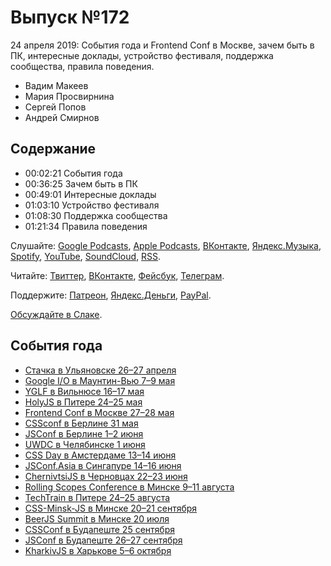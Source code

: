 # Выпуск №172

24 апреля 2019: События года и Frontend Conf в Москве, зачем быть в ПК, интересные доклады, устройство фестиваля, поддержка сообщества, правила поведения.

- Вадим Макеев
- Мария Просвирнина
- Сергей Попов
- Андрей Смирнов

## Содержание

- 00:02:21 События года
- 00:36:25 Зачем быть в ПК
- 00:49:01 Интересные доклады
- 01:03:10 Устройство фестиваля
- 01:08:30 Поддержка сообщества
- 01:21:34 Правила поведения

Слушайте: [Google Podcasts](https://podcasts.google.com/?feed=aHR0cHM6Ly93ZWItc3RhbmRhcmRzLnJ1L3BvZGNhc3QvZmVlZC8), [Apple Podcasts](https://itunes.apple.com/podcast/id1080500016), [ВКонтакте](https://vk.com/podcasts-32017543), [Яндекс.Музыка](https://music.yandex.ru/album/6245956), [Spotify](https://open.spotify.com/show/3rzAcADjpBpXt73L0epTjV), [YouTube](https://www.youtube.com/playlist?list=PLMBnwIwFEFHcwuevhsNXkFTcadeX5R1Go), [SoundCloud](https://soundcloud.com/web-standards), [RSS](https://web-standards.ru/podcast/feed/).

Читайте: [Твиттер](https://twitter.com/webstandards_ru), [ВКонтакте](https://vk.com/webstandards_ru), [Фейсбук](https://www.facebook.com/webstandardsru), [Телеграм](https://t.me/webstandards_ru).

Поддержите: [Патреон](https://www.patreon.com/webstandards_ru), [Яндекс.Деньги](https://money.yandex.ru/to/41001119329753), [PayPal](https://www.paypal.me/pepelsbey).

[Обсуждайте в Слаке](http://slack.web-standards.ru/).

## События года

- [Стачка в Ульяновске 26–27 апреля](https://nastachku.ru/)
- [Google I/O в Маунтин-Вью 7–9 мая](https://events.google.com/io/)
- [YGLF в Вильнюсе 16–17 мая](https://lithuania.yglfconf.com/)
- [HolyJS в Питере 24–25 мая](https://holyjs-piter.ru/)
- [Frontend Conf в Москве 27–28 мая](https://frontendconf.ru/)
- [CSSconf в Берлине 31 мая](https://2019.cssconf.eu/)
- [JSConf в Берлине 1–2 июня](https://2019.jsconf.eu/)
- [UWDC в Челябинске 1 июня](https://uwdc.ru/)
- [CSS Day в Амстердаме 13–14 июня](https://cssday.nl/)
- [JSConf.Asia в Сингапуре 14–16 июня](https://jsconf.asia/)
- [ChernivtsiJS в Черновцах 22–23 июня](https://chernivtsi.js.org/)
- [Rolling Scopes Conference в Минске 9–11 августа](https://rsconf.by/)
- [TechTrain в Питере 24–25 августа](https://techtrain.ru/)
- [CSS-Minsk-JS в Минске 20–21 сентября](https://css-minsk-js.by/)
- [BeerJS Summit в Минске 20 июля](https://beerjssummit.com/)
- [CSSConf в Будапеште 25 сентября](http://cssconfbp.rocks/)
- [JSConf в Будапеште 26–27 сентября](https://jsconfbp.com/)
- [KharkivJS в Харькове 5–6 октября](https://kharkivjs.org/)
